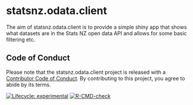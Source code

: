 # statsnz.odata.client

The aim of statsnz.odata.client is to provide a simple shiny app that shows what datasets are in the Stats NZ open data API and allows for some basic filtering etc.

## Code of Conduct

Please note that the statsnz.odata.client project is released with a [Contributor Code of Conduct](https://contributor-covenant.org/version/2/0/CODE_OF_CONDUCT.html). By contributing to this project, you agree to abide by its terms.

<!-- badges: start -->
[![Lifecycle: experimental](https://img.shields.io/badge/lifecycle-experimental-orange.svg)](https://lifecycle.r-lib.org/articles/stages.html#experimental)
[![R-CMD-check](https://github.com/xaviermiles/stats.odata.client/workflows/R-CMD-check/badge.svg)](https://github.com/xaviermiles/stats.odata.client/actions)
<!-- badges: end -->
